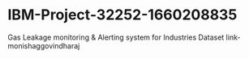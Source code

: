 # IBM-Project-32252-1660208835
Gas Leakage monitoring &amp; Alerting system for Industries
Dataset link-monishaggovindharaj
